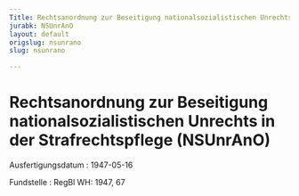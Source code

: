 ```yaml
---
Title: Rechtsanordnung zur Beseitigung nationalsozialistischen Unrechts in der Strafrechtspflege
jurabk: NSUnrAnO
layout: default
origslug: nsunrano
slug: nsunrano

---
```


# Rechtsanordnung zur Beseitigung nationalsozialistischen Unrechts in der Strafrechtspflege (NSUnrAnO)

Ausfertigungsdatum
:   1947-05-16

Fundstelle
:   RegBl WH: 1947, 67

